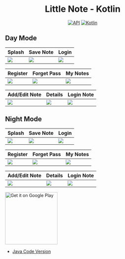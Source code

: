<h1 align="center">Little Note - Kotlin</h1>

<p align="center">
  <a href="https://android-arsenal.com/api?level=25"><img alt="API" src="https://img.shields.io/badge/API-23%2B-brightgreen.svg?style=flat"/></a>
  <a href="https://kotlinlang.org"><img alt="Kotlin" src="https://img.shields.io/badge/Kotlin-1.8.0-blue"/></a>
</p>

## Day Mode
Splash | Save Note | Login 
--- | --- | --- | 
![](https://blogger.googleusercontent.com/img/a/AVvXsEjMzSSbas0QLQrtG-mYUJ48iO47Z8_TmSWar6DvkJzJrN1ELXy0qZxwFYCDUQTPjE9EvrybBHV8GzdxW550RxgIznbPt_gQ6rhfl-T4TrNsN__A33aU2e2Su1M0JSfr_XwFtFf5wNnxI7UgIcaQ-87tCtt9mx17n8X2FC53gZBFRlp180DEmtWbniQCCQ) | ![](https://blogger.googleusercontent.com/img/a/AVvXsEgLENVvoMHgfDSKnD5dFAcjJV1dGFFZCgRlGjX3haf52z7RqPpUnbHIrDcADff00f-zROkFVg1L7CVKBtJJNQBk_hOj7AFf9C65jGTebhn2vo3dJwXI0j7pGA2VcIilQ7-p6f_8CMqRvkRqX7b5sDL2a-M3fdbKrH70fgG0LgItg3uTXtGLQJrRo-BwUg) | ![](https://blogger.googleusercontent.com/img/a/AVvXsEh4J6pcjwjhq7ykXcrjx92C12omnz2u-Va8F8WH8QMS_Hps67qoAtHrzxlX8naz2DlLCp-sSxh994sjHxh7X9oa4txQ4GhKHnKo3HxWf7NwlI7hM34qV793wkGCnju_s9yGSGIn7AEgUS57qtQeA00wdCG5TrxTElZ1sBXRbxY6q30MU5e0TzO2qIYIBA) | 

Register | Forget Pass | My Notes
--- | --- | --- | 
![](https://blogger.googleusercontent.com/img/a/AVvXsEj5WnyNmB9u_Hvwnbr4h4_TAjTRhWK6xvV9qElw9rg_NQswp4Vn_RWsitVPBMa72oBLQmPRLTZ_LikvI1C06Ly-5c19isCwwv7_vH0ad07uUB905FI6fwYlo-qXUpp_5RaHZD96er0As1s7u_jQHnJ5Sn_6PFQii7Vng_vv8SqN_VAc0ILRkRXezgQe3w) | ![](https://blogger.googleusercontent.com/img/a/AVvXsEjEHXGoQjxCD-Q9uv9Fqb2Bg9Mvck9_NtGQs8Gj0AWxkZQhz5coXH4Uh_YmTx5yneZtl6fz-aPOw-GavHuOU4HvcuGoTFMpgWhtU1jNwEd9ihopqUg2SzbBN0Uo2HSwcdJ4qrqsRvsDzU1VOs0kzLMfRwTQ5AfEbyqjoJg2v8G591_F7xg8xcY7j_huwg) | ![](https://blogger.googleusercontent.com/img/a/AVvXsEhkIED2TdfMotoP40T7H9GVUAZMBd01AJ0qCIJgv12WZjwOiVIvD6k4cUnktQ_OeJuCpc311n3VD0JUpWQ8INcouVn2iwSOmJ9mxcpzxt7loGLY5PYxdxiYPL_gUFGNahqjjZ0wFcUgQsM4NLXHVgNfWnRQehnsnxFP793nyBGIdxaDpRV4oKD77GY0bg) | 

Add/Edit Note | Details | Login Note 
--- | --- | --- | 
![](https://blogger.googleusercontent.com/img/a/AVvXsEg_RH7y-VMiuZYLGiS6qh5Pj3Vm15XaE-P1DCA_fvdZ-pCC5FEilw_ozZyUgMpQlucee3yOBR9VCz_JHr0gxGrb4Lb98KL8x6tAQW6LubLnBTG4uILaGACbwAsHBj8jPEy5B0_7X0DaPw5DugbyEg8mu1UnAXY3EBBXx8JD6NPban-0lNHVHa8gBb1pMA) | ![](https://blogger.googleusercontent.com/img/a/AVvXsEjQqvBNcUdcDocltbmYum5yH-ZEUOFb_RtkiRoLEFRdbMdi3iMBH_Ov-TcMD5nzj2N62T9hnu0aFTYXVJiuKVASqJcIK3iMU5J110rxLVbq6G7EEAWRIFiWb24IkchgYe1F-XyYrgGN31Ho9__AaJUtjYWaxMnPQerqOui9NTKkphljo0nnmzoVztJJ0Q) | ![](https://blogger.googleusercontent.com/img/a/AVvXsEjsI2jltw-fjw8G8qls1hOvf32eflgYfAHUjY1RCCYoyMFbd-KYRcoSYOEv4oPwAasF_wlMdv1gAdHxXrupw9CdBAIriViXm12tAZv-e9w71NX142mzvRq_Xo0P1JhwVjmahC3NrzuKKPiZI-EsCbnAu9KnJlCOmeyq40valO-oUM6x2RQdklJX9rN_2A) | 

## Night Mode
Splash | Save Note | Login 
--- | --- | --- | 
![](https://blogger.googleusercontent.com/img/a/AVvXsEhwIUpBjHT2Jei9oBG5JxU48YtqRT0S6x6NLOwUqcfBViAG6tz50wM0VzsWbS-HQsx0027vjCNP6arCs1zz2_gQto7zSk5OFsArusd1tOVeqvhuNhFoTL91EypBd1pc8U6Gh7FHcNUKKoEv0wsQSck9Jy7Lj4bn4U5jLSuuv-NiyJNtQsCj7nCcunw_cA) | ![](https://blogger.googleusercontent.com/img/a/AVvXsEhvcvJag4F_byuX71z94PHHomOpnvn3dihzI3ABT7mlH6ibi0VUetVDbHsRMnKwsyi8EtY4lNYzuw1oq9NMrmcAA0MGU7u76CChdz2n8GGGkGKrzCacFINdaUuAhBfVBoct3rgM1Q_OGpe394O3ATDg-3ZNXPUecd9SRfqUIcoqNmrSX8ycHA7rBQVDqw) | ![](https://blogger.googleusercontent.com/img/a/AVvXsEjPNQyWMjTlaITfes69ONG2nVfk_D-tX66RNhTJk3nIHFfhcoXZ0i2x583PcPJcIdRo2ppjqFLcVnwGinzMMihU-Wh-9Ha6c1Z4tah04x_oQgYNFBsArrb_9RlyjV4J3byaUDAaREIbKm36Awq-38aCV3mR0w4cWap7onRzntVEZLkSMazNFNu-mIATyA) | 

Register | Forget Pass | My Notes
--- | --- | --- | 
![](https://blogger.googleusercontent.com/img/a/AVvXsEikqEVT0eC0hOJCHNURz43nOQxgegiXhK_2-94ve4jZrJZNGjTRpID__iAfHYN7uj0eWZsSx0cFPgrGCmJXPlUnPhPOR6BmZY-Q8s3oxFWbhex3pp-M_lD6nOQm1dcwshFYXcPWMqxYsWiCEhSEHGf_MrPKyQrs5sYs3n0ilga2OlCCV1DgZIf-DGLJcQ) | ![](https://blogger.googleusercontent.com/img/a/AVvXsEjf4IKjHaY4YKsG6J7HGcV9-I1be3-1f4ZBiTuM77xAI7UV6LRurR3Pa_VJenTuLzVD03FbKIh_xq4QvWA6y2BxoTA31nCZkHhq2wbYO0MfVQcpxII3a9jml0ARdLRswrSV_ZlvJt8r4sutbUzNhsOq2qe4mgBp5eAkplMLs-UJZMk83GuyXmAhG8EVkQ) | ![](https://blogger.googleusercontent.com/img/a/AVvXsEif0x5iAA8fW38swIVUQSfSM8Y9n-aNy2xE5CXtH9rlfjESvtRoUmDYV3P9mDtZhp2QzyQ96H5_I01fSjUgDjX_ETPMJFm16pa-Wc950HqWMWLx93FHWiYox80SH203_C4gSx-JJqgKuSBcvi7smkt4MzJtM72trdjvcrTb4uMPbLGIGY-9MkdSslds2A) | 

Add/Edit Note | Details | Login Note 
--- | --- | --- | 
![](https://blogger.googleusercontent.com/img/a/AVvXsEhstIJOyoKyvg9KeWkRxrgQ0XxrVOPnQKSivJ3-Ox5Ng6SY3t6PHDSK0SGzGl-JQUAOY_KHrLpqoJhsodtQUXb5y2VCzdjQaSCsGY251940lWpwpP1Dczf4DxgPs0P32G_F9ae4EVMVZbOMXYGE2QQqQrOK60wy6ygxOj2MJk04MDdlwhaiLH4t-PWu_Q) | ![](https://blogger.googleusercontent.com/img/a/AVvXsEgVRAyOeuk3iEXMfeVTmXlQpcIJKsi9h4VSrpBYUsLYZefjEwUt_Uav6HKF40Wlyzc1STaEvKGAZJzQA9jyZk8vXaSl51e56KfQEipS-F4g_o9mfq0LyH8rgdgvDlDWs6DN2CpupnpVzrlJpYbDT_QAiNbL-L9O-osaB7NWC3zhYVQNkSVKd-1Z2iPS9Q) | ![](https://blogger.googleusercontent.com/img/a/AVvXsEjDcydGC-EhB2O61MhK0PrgriCnssc-0jGmVEzgpYAz-bDoIN9JBdaGQY1o0hACJXrEPhGI1T7yf666jMK5swA8y_AHEQttB6oICvHcdMytCvDyX-V7BqwxutRB2rjt9HXzTn2nT8PCgMDGIxAM0WsxitG0jecmTcLcOXhfnEFRkjYTG9jH9IkukeYoSA) | 

<a href='https://play.google.com/store/apps/details?id=com.flatcode.littlenote'><img alt='Get it on Google Play' src='https://play.google.com/intl/en_us/badges/images/generic/en_badge_web_generic.png' width="170px"/></a>
<br />

- [Java Code Version](https://github.com/selimdawa/LittleNote/)
